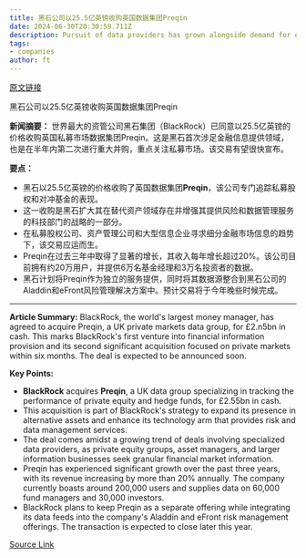 ```yaml
---
title: 黑石公司以25.5亿英镑收购英国数据集团Preqin
date: 2024-06-30T20:30:59.711Z
description: Pursuit of data providers has grown alongside demand for ever more granular financial information
tags: 
- companies
author: ft
---
```


[原文链接](https://ft.com/content/2a05d54b-8ac5-471c-88ed-c941e5199e99)

黑石公司以25.5亿英镑收购英国数据集团Preqin

**新闻摘要：** 世界最大的资管公司黑石集团（BlackRock）已同意以25.5亿英镑的价格收购英国私募市场数据集团Preqin。这是黑石首次涉足金融信息提供领域，也是在半年内第二次进行重大并购，重点关注私募市场。该交易有望很快宣布。

**要点：**
- 黑石以25.5亿英镑的价格收购了英国数据集团**Preqin**，该公司专门追踪私募股权和对冲基金的表现。
- 这一收购是黑石扩大其在替代资产领域存在并增强其提供风险和数据管理服务的科技部门的战略的一部分。
- 在私募股权公司、资产管理公司和大型信息企业寻求细分金融市场信息的趋势下，该交易应运而生。
- Preqin在过去三年中取得了显著的增长，其收入每年增长超过20%。该公司目前拥有约20万用户，并提供6万名基金经理和3万名投资者的数据。
- 黑石计划将Preqin作为独立的服务提供，同时将其数据源整合到黑石公司的Aladdin和eFront风险管理解决方案中。预计交易将于今年晚些时候完成。

---

 **Article Summary:** BlackRock, the world's largest money manager, has agreed to acquire Preqin, a UK private markets data group, for £2.n5bn in cash. This marks BlackRock's first venture into financial information provision and its second significant acquisition focused on private markets within six months. The deal is expected to be announced soon.

**Key Points:**
- **BlackRock** acquires **Preqin**, a UK data group specializing in tracking the performance of private equity and hedge funds, for £2.55bn in cash.
- This acquisition is part of BlackRock's strategy to expand its presence in alternative assets and enhance its technology arm that provides risk and data management services.
- The deal comes amidst a growing trend of deals involving specialized data providers, as private equity groups, asset managers, and larger information businesses seek granular financial market information.
- Preqin has experienced significant growth over the past three years, with its revenue increasing by more than 20% annually. The company currently boasts around 200,000 users and supplies data on 60,000 fund managers and 30,000 investors.
- BlackRock plans to keep Preqin as a separate offering while integrating its data feeds into the company's Aladdin and eFront risk management offerings. The transaction is expected to close later this year.

[Source Link](https://ft.com/content/2a05d54b-8ac5-471c-88ed-c941e5199e99)

